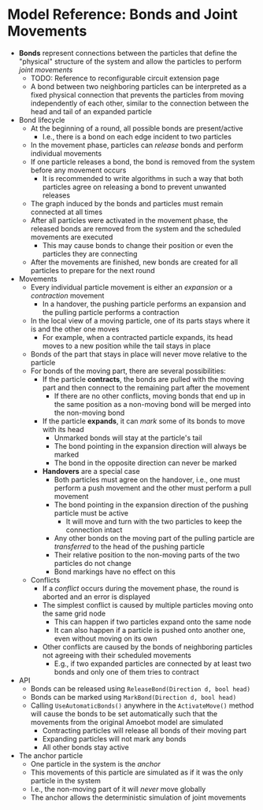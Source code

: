 # Model Reference: Bonds and Joint Movements

- **Bonds** represent connections between the particles that define the "physical" structure of the system and allow the particles to perform *joint movements*
	- TODO: Reference to reconfigurable circuit extension page
	- A bond between two neighboring particles can be interpreted as a fixed physical connection that prevents the particles from moving independently of each other, similar to the connection between the head and tail of an expanded particle
- Bond lifecycle
	- At the beginning of a round, all possible bonds are present/active
		- I.e., there is a bond on each edge incident to two particles
	- In the movement phase, particles can *release* bonds and perform individual movements
	- If one particle releases a bond, the bond is removed from the system before any movement occurs
		- It is recommended to write algorithms in such a way that both particles agree on releasing a bond to prevent unwanted releases
	- The graph induced by the bonds and particles must remain connected at all times
	- After all particles were activated in the movement phase, the released bonds are removed from the system and the scheduled movements are executed
		- This may cause bonds to change their position or even the particles they are connecting
	- After the movements are finished, new bonds are created for all particles to prepare for the next round
- Movements
	- Every individual particle movement is either an *expansion* or a *contraction* movement
		- In a handover, the pushing particle performs an expansion and the pulling particle performs a contraction
	- In the local view of a moving particle, one of its parts stays where it is and the other one moves
		- For example, when a contracted particle expands, its head moves to a new position while the tail stays in place
	- Bonds of the part that stays in place will never move relative to the particle
	- For bonds of the moving part, there are several possibilities:
		- If the particle **contracts**, the bonds are pulled with the moving part and then connect to the remaining part after the movement
			- If there are no other conflicts, moving bonds that end up in the same position as a non-moving bond will be merged into the non-moving bond
		- If the particle **expands**, it can *mark* some of its bonds to move with its head
			- Unmarked bonds will stay at the particle's tail
			- The bond pointing in the expansion direction will always be marked
			- The bond in the opposite direction can never be marked
		- **Handovers** are a special case
			- Both particles must agree on the handover, i.e., one must perform a push movement and the other must perform a pull movement
			- The bond pointing in the expansion direction of the pushing particle must be active
				- It will move and turn with the two particles to keep the connection intact
			- Any other bonds on the moving part of the pulling particle are *transferred* to the head of the pushing particle
			- Their relative position to the non-moving parts of the two particles do not change
			- Bond markings have no effect on this
	- Conflicts
		- If a *conflict* occurs during the movement phase, the round is aborted and an error is displayed
		- The simplest conflict is caused by multiple particles moving onto the same grid node
			- This can happen if two particles expand onto the same node
			- It can also happen if a particle is pushed onto another one, even without moving on its own
		- Other conflicts are caused by the bonds of neighboring particles not agreeing with their scheduled movements
			- E.g., if two expanded particles are connected by at least two bonds and only one of them tries to contract
- API
	- Bonds can be released using `ReleaseBond(Direction d, bool head)`
	- Bonds can be marked using `MarkBond(Direction d, bool head)`
	- Calling `UseAutomaticBonds()` anywhere in the `ActivateMove()` method will cause the bonds to be set automatically such that the movements from the original Amoebot model are simulated
		- Contracting particles will release all bonds of their moving part
		- Expanding particles will not mark any bonds
		- All other bonds stay active
- The anchor particle
	- One particle in the system is the *anchor*
	- This movements of this particle are simulated as if it was the only particle in the system
	- I.e., the non-moving part of it will *never* move globally
	- The anchor allows the deterministic simulation of joint movements
